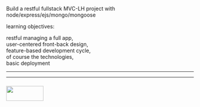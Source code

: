 Build a restful fullstack MVC-LH project with node/express/ejs/mongo/mongoose  

learning objectives:  

restful
managing a full app,  
user-centered front-back design,  
feature-based development cycle,  
of course the technologies,  
basic deployment


___
___
### <a href="http://elewa.education/blog" target="_blank"><img src="https://user-images.githubusercontent.com/18554853/34921062-506450ae-f97d-11e7-875f-6feeb26ad72d.png" width="100" height="40"/></a>